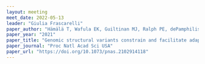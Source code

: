 ```yaml
---
layout: meeting
meet_date: 2022-05-13
leader: "Giulia Frascarelli"
paper_author: "Hämälä T, Wafula EK, Guiltinan MJ, Ralph PE, dePamphilis CW, Tiffin P"
paper_year: "2021"
paper_title: "Genomic structural variants constrain and facilitate adaptation in natural populations of Theobroma cacao, the chocolate tree"
paper_journal: "Proc Natl Acad Sci USA"
paper_url: "https://doi.org/10.1073/pnas.2102914118"
---
```

